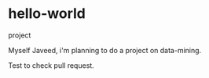 # hello-world
project

Myself Javeed, i'm planning to do a project on data-mining.

Test to check pull request.
